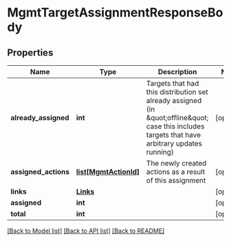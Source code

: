 # MgmtTargetAssignmentResponseBody

## Properties
Name | Type | Description | Notes
------------ | ------------- | ------------- | -------------
**already_assigned** | **int** | Targets that had this distribution set already assigned (in \&quot;offline\&quot; case this includes targets that have arbitrary updates running) | [optional] 
**assigned_actions** | [**list[MgmtActionId]**](MgmtActionId.md) | The newly created actions as a result of this assignment | [optional] 
**links** | [**Links**](Links.md) |  | [optional] 
**assigned** | **int** |  | [optional] 
**total** | **int** |  | [optional] 

[[Back to Model list]](../README.md#documentation-for-models) [[Back to API list]](../README.md#documentation-for-api-endpoints) [[Back to README]](../README.md)

